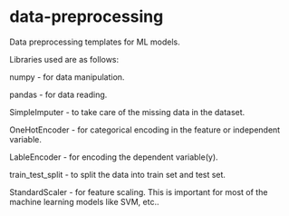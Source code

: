 # data-preprocessing
Data preprocessing templates for ML models.

Libraries used are as follows:

numpy - for data manipulation.

pandas - for data reading.

SimpleImputer - to take care of the missing data in the dataset.

OneHotEncoder - for categorical encoding in the feature or independent variable.

LableEncoder - for encoding the dependent variable(y).

train_test_split - to split the data into train set and test set.

StandardScaler - for feature scaling. This is important for most of the machine learning models like SVM, etc..

